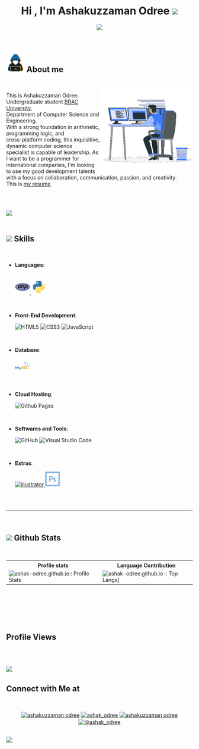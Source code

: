 
<h1 align="center"><b>Hi , I'm Ashakuzzaman Odree </b><img src="https://media.giphy.com/media/hvRJCLFzcasrR4ia7z/giphy.gif" width="35"></h1>

<p align="center">
  <a href="https://github.com/DenverCoder1/readme-typing-svg"><img src="https://readme-typing-svg.herokuapp.com?font=Time+New+Roman&color=cyan&size=25&center=true&vCenter=true&width=600&height=100&lines=Assalamu+O+Alaikum+Warahmatullah;I+am+Odree;Undergraduate+Student+BRAC+University;CSE+Department;"></a>
</p>


<br>



	
## <picture><img src = "https://github.com/ashak-odree/ashak-odree/blob/main/gif/about_me.gif" width = 50px></picture> **About me**

<picture> <img align="right" src="https://github.com/ashak-odree/ashak-odree/blob/main/gif/Right_Side.gif" width = 250px></picture>

<br>

This is Ashakuzzaman Odree. <br>
Undergraduate student <a href="https://www.bracu.ac.bd/">BRAC University</a>, <br>
Department of Computer Science and Engineering.<br>
With a strong foundation in arithmetic, programming logic, and <br>
cross-platform coding, this inquisitive, dynamic computer science <br>
specialist is capable of leadership. As I want to be a programmer for <br>
international companies, I'm looking to use my good development talents <br>
with a focus on collaboration, communication, passion, and creativity.<br>
This is [my resume](https://drive.google.com/file/d/1jxDYnRF3iTvDpHS5TH162wg8HDAuKRgC/view?usp=sharing)

<br><br>

<img src="https://user-images.githubusercontent.com/73097560/115834477-dbab4500-a447-11eb-908a-139a6edaec5c.gif"><br><br>

## <img src="https://media2.giphy.com/media/QssGEmpkyEOhBCb7e1/giphy.gif?cid=ecf05e47a0n3gi1bfqntqmob8g9aid1oyj2wr3ds3mg700bl&rid=giphy.gif" width ="25"><b> Skills</b>
<br>

<p align="center">

- **Languages**:
	
   <br>
    <a href="https://www.php.net" target="_blank" rel="noreferrer"> <img src="https://raw.githubusercontent.com/devicons/devicon/master/icons/php/php-original.svg" alt="php" width="40" height="40"/> </a><a href="https://www.python.org" target="_blank" rel="noreferrer"> <img src="https://raw.githubusercontent.com/devicons/devicon/master/icons/python/python-original.svg" alt="python" width="40" height="40"/> </a>
	
	
  

<br>   
    
- **Front-End Development**:

   ![HTML5](https://img.shields.io/badge/HTML5%20-%23E34F26.svg?style=for-the-badge&logo=html5&logoColor=white)
   ![CSS3](https://img.shields.io/badge/CSS%20-%231572B6.svg?style=for-the-badge&logo=css3&logoColor=white)
   ![JavaScript](https://img.shields.io/badge/JavaScript%20-%23F7DF1E.svg?style=for-the-badge&logo=javascript&logoColor=black)

<br>

- **Database**:
	
	
	<a href="https://www.mysql.com/" target="_blank" rel="noreferrer"> <img src="https://raw.githubusercontent.com/devicons/devicon/master/icons/mysql/mysql-original-wordmark.svg" alt="mysql" width="40" height="40"/> </a> 

<br>

- **Cloud Hosting**:

    ![Github Pages](https://img.shields.io/badge/GitHub%20Pages-%23327FC7.svg?style=for-the-badge&logo=github&logoColor=white)
    
<br>

- **Softwares and Tools**:

    ![GitHub](https://img.shields.io/badge/github-%23121011.svg?style=for-the-badge&logo=github&logoColor=white)
    ![Visual Studio Code](https://img.shields.io/badge/Visual%20Studio%20Code-0078d7.svg?style=for-the-badge&logo=visual-studio-code&logoColor=white)

<br>

- **Extras**:

	<a href="https://www.adobe.com/in/products/illustrator.html" target="_blank" rel="noreferrer"> <img src="https://www.vectorlogo.zone/logos/adobe_illustrator/adobe_illustrator-icon.svg" alt="illustrator" width="40" height="40"/> </a> <a href="https://www.photoshop.com/en" target="_blank" rel="noreferrer"> <img src="https://raw.githubusercontent.com/devicons/devicon/master/icons/photoshop/photoshop-line.svg" alt="photoshop" width="40" height="40"/> </a>
	

</p>

<br>
<br>

-----

<br>


## <img src="https://media.giphy.com/media/iY8CRBdQXODJSCERIr/giphy.gif" width="35"><b> Github Stats </b>
<br>

<div align="center">

<table>
      <tr>
       <th>Profile stats  </th>
       <th>Language Contribution</th>
      </tr>
      <tr>
       <td><img alt="ashak-odree.github.io:: Profile Stats" src="https://github-readme-stats.vercel.app/api?username=ashak-odree&show_icons=true&theme=dark"> </td>
       <td><img alt="ashak-odree.github.io :: Top Langs]" src="https://github-readme-stats.vercel.app/api/top-langs/?username=ashak-odree&langs_count=10&theme=tokyonight&layout=compact&hide=html"> </td>
      </tr>
   </table>
<br>
<br>
<br>
</div>


<br>
<br>
	
## Profile Views

<p align="left">
  <a href="#"><img alt="" src="https://komarev.com/ghpvc/?username=ashak-odree"></a>


</p>

<br>
<img src="https://user-images.githubusercontent.com/73097560/115834477-dbab4500-a447-11eb-908a-139a6edaec5c.gif">


## <b>Connect with Me at</b>
<br>
<div align='center'>





<a href="https://www.facebook.com/ashak.odree/" target="blank"><img align="center" src="https://raw.githubusercontent.com/rahuldkjain/github-profile-readme-generator/master/src/images/icons/Social/facebook.svg" alt="ashakuzzaman odree" height="30" width="40" /></a>
<a href="https://www.instagram.com/ashak_odree/" target="blank"><img align="center" src="https://raw.githubusercontent.com/rahuldkjain/github-profile-readme-generator/master/src/images/icons/Social/instagram.svg" alt="ashak_odree" height="30" width="40" /></a>
<a href="https://www.linkedin.com/in/ashak-odree/" target="blank"><img align="center" src="https://raw.githubusercontent.com/rahuldkjain/github-profile-readme-generator/master/src/images/icons/Social/linked-in-alt.svg" alt="ashakuzzaman odree" height="30" width="40" /></a>
<a href="https://twitter.com/ashak_odree" target="blank"><img align="center" src="https://raw.githubusercontent.com/rahuldkjain/github-profile-readme-generator/master/src/images/icons/Social/twitter.svg" alt="@ashak_odree" height="30" width="40" /></a>
	
	
	
	
	


</div>
<br>
<img src="https://user-images.githubusercontent.com/73097560/115834477-dbab4500-a447-11eb-908a-139a6edaec5c.gif">


